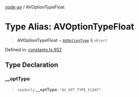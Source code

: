 [node-av](../globals.md) / AVOptionTypeFloat

# Type Alias: AVOptionTypeFloat

> **AVOptionTypeFloat** = [`AVOptionType`](AVOptionType.md) & `object`

Defined in: [constants.ts:952](https://github.com/seydx/av/blob/f8631fc881b394300b1479f511d55cf1c370a87f/src/constants/constants.ts#L952)

## Type Declaration

### \_\_optType

> `readonly` **\_\_optType**: `"AV_OPT_TYPE_FLOAT"`
